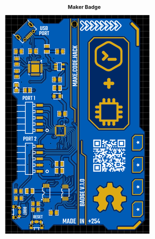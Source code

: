 <div id="top">
  <h3 align="center">Maker Badge</h3>
  <a href="https://github.com/phinalabs/Maker-Badge">
      <img src="PCB/Maker_Badge_2d_view.png" alt="Logo" max-width="600" max-height="600">
    </a>
  <br />
</div>